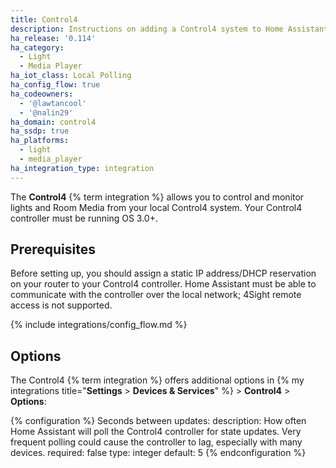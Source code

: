 ```yaml
---
title: Control4
description: Instructions on adding a Control4 system to Home Assistant.
ha_release: '0.114'
ha_category:
  - Light
  - Media Player
ha_iot_class: Local Polling
ha_config_flow: true
ha_codeowners:
  - '@lawtancool'
  - '@nalin29'
ha_domain: control4
ha_ssdp: true
ha_platforms:
  - light
  - media_player
ha_integration_type: integration
---
```


The **Control4** {% term integration %} allows you to control and monitor lights and Room Media from your local Control4 system. Your Control4 controller must be running OS 3.0+.

## Prerequisites

Before setting up, you should assign a static IP address/DHCP reservation on your router to your Control4 controller. Home Assistant must be able to communicate with the controller over the local network; 4Sight remote access is not supported.

{% include integrations/config_flow.md %}

## Options

The Control4 {% term integration %} offers additional options in {% my integrations title="**Settings** > **Devices & Services**" %} > **Control4** > **Options**:

{% configuration %}
Seconds between updates:
  description: How often Home Assistant will poll the Control4 controller for state updates. Very frequent polling could cause the controller to lag, especially with many devices.
  required: false
  type: integer
  default: 5
{% endconfiguration %}
